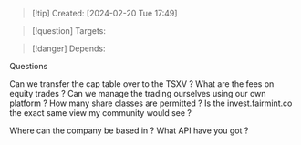 
>[!tip] Created: [2024-02-20 Tue 17:49]

>[!question] Targets: 

>[!danger] Depends: 

Questions

Can we transfer the cap table over to the TSXV ?
What are the fees on equity trades ?
Can we manage the trading ourselves using our own platform ?
How many share classes are permitted ?
Is the invest.fairmint.co the exact same view my community would see ?

Where can the company be based in ?
What API have you got ?

